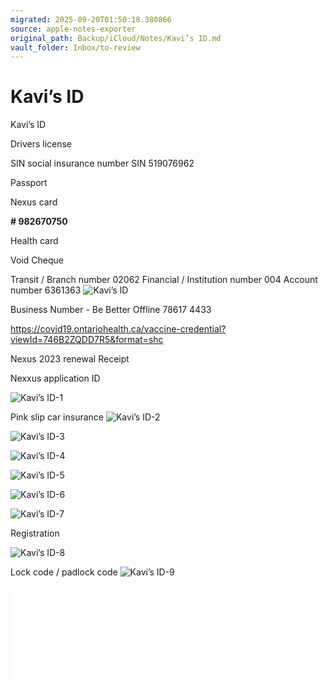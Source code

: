 ```yaml
---
migrated: 2025-09-20T01:50:18.380866
source: apple-notes-exporter
original_path: Backup/iCloud/Notes/Kavi’s ID.md
vault_folder: Inbox/to-review
---
```

# Kavi’s ID

Kavi’s ID

Drivers license 

SIN social insurance number SIN 
519076962

Passport

Nexus card

**# 982670750**

Health card

Void Cheque

Transit / Branch number 02062
Financial / Institution number 004
Account number 6361363
![Kavi’s ID](images/Kavi’s%20ID.jpeg)

Business Number - Be Better Offline
78617 4433

https://covid19.ontariohealth.ca/vaccine-credential?viewId=746B2ZQDD7R5&format=shc

Nexus 2023 renewal Receipt 

Nexxus application ID

![Kavi’s ID-1](images/Kavi’s%20ID-1.jpeg)

Pink slip car insurance 
![Kavi’s ID-2](images/Kavi’s%20ID-2.jpeg)

![Kavi’s ID-3](images/Kavi’s%20ID-3.jpeg)

![Kavi’s ID-4](images/Kavi’s%20ID-4.jpeg)

![Kavi’s ID-5](images/Kavi’s%20ID-5.jpeg)

![Kavi’s ID-6](images/Kavi’s%20ID-6.jpeg)

![Kavi’s ID-7](images/Kavi’s%20ID-7.jpeg)

Registration 

![Kavi’s ID-8](images/Kavi’s%20ID-8.jpeg)

Lock code / padlock code
![Kavi’s ID-9](images/Kavi’s%20ID-9.jpeg)



![Kavi’s-ID-6-PATEL--KAVI.pdf](attachments/Kavi’s-ID-6-PATEL--KAVI.pdf)